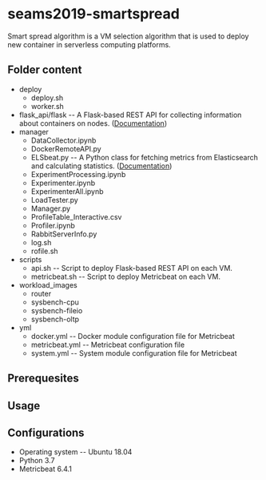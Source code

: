# seams2019-smartspread
Smart spread algorithm is a VM selection algorithm that is used to deploy new container in serverless computing platforms. 
## Folder content
* deploy
  * deploy.sh
  * worker.sh
* flask_api/flask -- A Flask-based REST API for collecting information about containers on nodes. ([Documentation](https://github.com/DDSystemLab/seams2019-smartspread/wiki/Docker-Flask-API))
* manager
  * DataCollector.ipynb
  * DockerRemoteAPI.py
  * ELSbeat.py -- A Python class for fetching metrics from Elasticsearch and calculating statistics. ([Documentation](https://github.com/DDSystemLab/seams2019-smartspread/wiki/Fetch-metrics-from-Elasticsearch-and-calculate-statistics))
  * ExperimentProcessing.ipynb
  * Experimenter.ipynb
  * ExperimenterAll.ipynb
  * LoadTester.py
  * Manager.py
  * ProfileTable_Interactive.csv
  * Profiler.ipynb
  * RabbitServerInfo.py
  * log.sh
  * rofile.sh
* scripts
  * api.sh -- Script to deploy Flask-based REST API on each VM.
  * metricbeat.sh  -- Script to deploy Metricbeat on each VM.
* workload_images
  * router
  * sysbench-cpu
  * sysbench-fileio
  * sysbench-oltp
* yml
  * docker.yml -- Docker module configuration file for Metricbeat
  * metricbeat.yml -- Metricbeat configuration file
  * system.yml -- System module configuration file for Metricbeat
## Prerequesites
## Usage
## Configurations
  * Operating system -- Ubuntu 18.04
  * Python 3.7
  * Metricbeat 6.4.1
